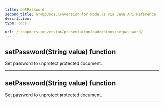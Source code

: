 ```yaml
---
title: setPassword
second_title: GroupDocs.Conversion for Node.js via Java API Reference
description: 
type: docs

url: /groupdocs.conversion/presentationloadoptions/setpassword/
---
```


## setPassword(String value)  function

 Set password to unprotect protected document.
 


---


## setPassword(String value)  function

 Set password to unprotect protected document.
 


---


